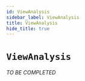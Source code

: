 ```yaml
---
id: ViewAnalysis
sidebar_label: ViewAnalysis
title: ViewAnalysis
hide_title: true
---
```

# `ViewAnalysis`

_TO BE COMPLETED_